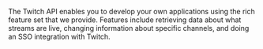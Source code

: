 The Twitch API enables you to develop your own applications using the rich feature set that we provide. Features include retrieving data about what streams are live, changing information about specific channels, and doing an SSO integration with Twitch.